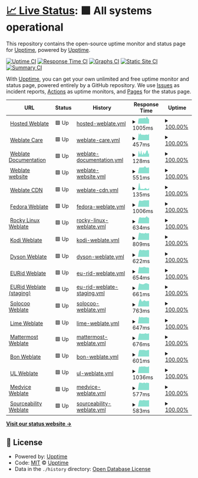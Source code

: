 # [📈 Live Status](https://upptime.github.io/upptime): <!--live status--> **🟩 All systems operational**

This repository contains the open-source uptime monitor and status page for [Upptime](https://upptime.js.org), powered by [Upptime](https://github.com/upptime/upptime).

[![Uptime CI](https://github.com/nijel/upptime-test/workflows/Uptime%20CI/badge.svg)](https://github.com/upptime/upptime/actions?query=workflow%3A%22Uptime+CI%22)
[![Response Time CI](https://github.com/nijel/upptime-test/workflows/Response%20Time%20CI/badge.svg)](https://github.com/upptime/upptime/actions?query=workflow%3A%22Response+Time+CI%22)
[![Graphs CI](https://github.com/nijel/upptime-test/workflows/Graphs%20CI/badge.svg)](https://github.com/upptime/upptime/actions?query=workflow%3A%22Graphs+CI%22)
[![Static Site CI](https://github.com/nijel/upptime-test/workflows/Static%20Site%20CI/badge.svg)](https://github.com/upptime/upptime/actions?query=workflow%3A%22Static+Site+CI%22)
[![Summary CI](https://github.com/nijel/upptime-test/workflows/Summary%20CI/badge.svg)](https://github.com/upptime/upptime/actions?query=workflow%3A%22Summary+CI%22)

With [Upptime](https://upptime.js.org), you can get your own unlimited and free uptime monitor and status page, powered entirely by a GitHub repository. We use [Issues](https://github.com/upptime/upptime/issues) as incident reports, [Actions](https://github.com/upptime/upptime/actions) as uptime monitors, and [Pages](https://upptime.github.io/upptime) for the status page.

<!--start: status pages-->
<!-- This summary is generated by Upptime (https://github.com/upptime/upptime) -->
<!-- Do not edit this manually, your changes will be overwritten -->
<!-- prettier-ignore -->
| URL | Status | History | Response Time | Uptime |
| --- | ------ | ------- | ------------- | ------ |
| <img alt="" src="https://favicons.githubusercontent.com/hosted.weblate.org" height="13"> [Hosted Weblate](https://hosted.weblate.org) | 🟩 Up | [hosted-weblate.yml](https://github.com/nijel/upptime-test/commits/HEAD/history/hosted-weblate.yml) | <details><summary><img alt="Response time graph" src="./graphs/hosted-weblate/response-time-week.png" height="20"> 1005ms</summary><br><a href="https://nijel.github.io/upptime-test/history/hosted-weblate"><img alt="Response time 1005" src="https://img.shields.io/endpoint?url=https%3A%2F%2Fraw.githubusercontent.com%2Fnijel%2Fupptime-test%2FHEAD%2Fapi%2Fhosted-weblate%2Fresponse-time.json"></a><br><a href="https://nijel.github.io/upptime-test/history/hosted-weblate"><img alt="24-hour response time 1005" src="https://img.shields.io/endpoint?url=https%3A%2F%2Fraw.githubusercontent.com%2Fnijel%2Fupptime-test%2FHEAD%2Fapi%2Fhosted-weblate%2Fresponse-time-day.json"></a><br><a href="https://nijel.github.io/upptime-test/history/hosted-weblate"><img alt="7-day response time 1005" src="https://img.shields.io/endpoint?url=https%3A%2F%2Fraw.githubusercontent.com%2Fnijel%2Fupptime-test%2FHEAD%2Fapi%2Fhosted-weblate%2Fresponse-time-week.json"></a><br><a href="https://nijel.github.io/upptime-test/history/hosted-weblate"><img alt="30-day response time 1005" src="https://img.shields.io/endpoint?url=https%3A%2F%2Fraw.githubusercontent.com%2Fnijel%2Fupptime-test%2FHEAD%2Fapi%2Fhosted-weblate%2Fresponse-time-month.json"></a><br><a href="https://nijel.github.io/upptime-test/history/hosted-weblate"><img alt="1-year response time 1005" src="https://img.shields.io/endpoint?url=https%3A%2F%2Fraw.githubusercontent.com%2Fnijel%2Fupptime-test%2FHEAD%2Fapi%2Fhosted-weblate%2Fresponse-time-year.json"></a></details> | <details><summary><a href="https://nijel.github.io/upptime-test/history/hosted-weblate">100.00%</a></summary><a href="https://nijel.github.io/upptime-test/history/hosted-weblate"><img alt="All-time uptime 100.00%" src="https://img.shields.io/endpoint?url=https%3A%2F%2Fraw.githubusercontent.com%2Fnijel%2Fupptime-test%2FHEAD%2Fapi%2Fhosted-weblate%2Fuptime.json"></a><br><a href="https://nijel.github.io/upptime-test/history/hosted-weblate"><img alt="24-hour uptime 100.00%" src="https://img.shields.io/endpoint?url=https%3A%2F%2Fraw.githubusercontent.com%2Fnijel%2Fupptime-test%2FHEAD%2Fapi%2Fhosted-weblate%2Fuptime-day.json"></a><br><a href="https://nijel.github.io/upptime-test/history/hosted-weblate"><img alt="7-day uptime 100.00%" src="https://img.shields.io/endpoint?url=https%3A%2F%2Fraw.githubusercontent.com%2Fnijel%2Fupptime-test%2FHEAD%2Fapi%2Fhosted-weblate%2Fuptime-week.json"></a><br><a href="https://nijel.github.io/upptime-test/history/hosted-weblate"><img alt="30-day uptime 100.00%" src="https://img.shields.io/endpoint?url=https%3A%2F%2Fraw.githubusercontent.com%2Fnijel%2Fupptime-test%2FHEAD%2Fapi%2Fhosted-weblate%2Fuptime-month.json"></a><br><a href="https://nijel.github.io/upptime-test/history/hosted-weblate"><img alt="1-year uptime 100.00%" src="https://img.shields.io/endpoint?url=https%3A%2F%2Fraw.githubusercontent.com%2Fnijel%2Fupptime-test%2FHEAD%2Fapi%2Fhosted-weblate%2Fuptime-year.json"></a></details>
| <img alt="" src="https://favicons.githubusercontent.com/care.weblate.org" height="13"> [Weblate Care](https://care.weblate.org) | 🟩 Up | [weblate-care.yml](https://github.com/nijel/upptime-test/commits/HEAD/history/weblate-care.yml) | <details><summary><img alt="Response time graph" src="./graphs/weblate-care/response-time-week.png" height="20"> 457ms</summary><br><a href="https://nijel.github.io/upptime-test/history/weblate-care"><img alt="Response time 457" src="https://img.shields.io/endpoint?url=https%3A%2F%2Fraw.githubusercontent.com%2Fnijel%2Fupptime-test%2FHEAD%2Fapi%2Fweblate-care%2Fresponse-time.json"></a><br><a href="https://nijel.github.io/upptime-test/history/weblate-care"><img alt="24-hour response time 457" src="https://img.shields.io/endpoint?url=https%3A%2F%2Fraw.githubusercontent.com%2Fnijel%2Fupptime-test%2FHEAD%2Fapi%2Fweblate-care%2Fresponse-time-day.json"></a><br><a href="https://nijel.github.io/upptime-test/history/weblate-care"><img alt="7-day response time 457" src="https://img.shields.io/endpoint?url=https%3A%2F%2Fraw.githubusercontent.com%2Fnijel%2Fupptime-test%2FHEAD%2Fapi%2Fweblate-care%2Fresponse-time-week.json"></a><br><a href="https://nijel.github.io/upptime-test/history/weblate-care"><img alt="30-day response time 457" src="https://img.shields.io/endpoint?url=https%3A%2F%2Fraw.githubusercontent.com%2Fnijel%2Fupptime-test%2FHEAD%2Fapi%2Fweblate-care%2Fresponse-time-month.json"></a><br><a href="https://nijel.github.io/upptime-test/history/weblate-care"><img alt="1-year response time 457" src="https://img.shields.io/endpoint?url=https%3A%2F%2Fraw.githubusercontent.com%2Fnijel%2Fupptime-test%2FHEAD%2Fapi%2Fweblate-care%2Fresponse-time-year.json"></a></details> | <details><summary><a href="https://nijel.github.io/upptime-test/history/weblate-care">100.00%</a></summary><a href="https://nijel.github.io/upptime-test/history/weblate-care"><img alt="All-time uptime 100.00%" src="https://img.shields.io/endpoint?url=https%3A%2F%2Fraw.githubusercontent.com%2Fnijel%2Fupptime-test%2FHEAD%2Fapi%2Fweblate-care%2Fuptime.json"></a><br><a href="https://nijel.github.io/upptime-test/history/weblate-care"><img alt="24-hour uptime 100.00%" src="https://img.shields.io/endpoint?url=https%3A%2F%2Fraw.githubusercontent.com%2Fnijel%2Fupptime-test%2FHEAD%2Fapi%2Fweblate-care%2Fuptime-day.json"></a><br><a href="https://nijel.github.io/upptime-test/history/weblate-care"><img alt="7-day uptime 100.00%" src="https://img.shields.io/endpoint?url=https%3A%2F%2Fraw.githubusercontent.com%2Fnijel%2Fupptime-test%2FHEAD%2Fapi%2Fweblate-care%2Fuptime-week.json"></a><br><a href="https://nijel.github.io/upptime-test/history/weblate-care"><img alt="30-day uptime 100.00%" src="https://img.shields.io/endpoint?url=https%3A%2F%2Fraw.githubusercontent.com%2Fnijel%2Fupptime-test%2FHEAD%2Fapi%2Fweblate-care%2Fuptime-month.json"></a><br><a href="https://nijel.github.io/upptime-test/history/weblate-care"><img alt="1-year uptime 100.00%" src="https://img.shields.io/endpoint?url=https%3A%2F%2Fraw.githubusercontent.com%2Fnijel%2Fupptime-test%2FHEAD%2Fapi%2Fweblate-care%2Fuptime-year.json"></a></details>
| <img alt="" src="https://favicons.githubusercontent.com/docs.weblate.org" height="13"> [Weblate Documentation](https://docs.weblate.org) | 🟩 Up | [weblate-documentation.yml](https://github.com/nijel/upptime-test/commits/HEAD/history/weblate-documentation.yml) | <details><summary><img alt="Response time graph" src="./graphs/weblate-documentation/response-time-week.png" height="20"> 128ms</summary><br><a href="https://nijel.github.io/upptime-test/history/weblate-documentation"><img alt="Response time 128" src="https://img.shields.io/endpoint?url=https%3A%2F%2Fraw.githubusercontent.com%2Fnijel%2Fupptime-test%2FHEAD%2Fapi%2Fweblate-documentation%2Fresponse-time.json"></a><br><a href="https://nijel.github.io/upptime-test/history/weblate-documentation"><img alt="24-hour response time 128" src="https://img.shields.io/endpoint?url=https%3A%2F%2Fraw.githubusercontent.com%2Fnijel%2Fupptime-test%2FHEAD%2Fapi%2Fweblate-documentation%2Fresponse-time-day.json"></a><br><a href="https://nijel.github.io/upptime-test/history/weblate-documentation"><img alt="7-day response time 128" src="https://img.shields.io/endpoint?url=https%3A%2F%2Fraw.githubusercontent.com%2Fnijel%2Fupptime-test%2FHEAD%2Fapi%2Fweblate-documentation%2Fresponse-time-week.json"></a><br><a href="https://nijel.github.io/upptime-test/history/weblate-documentation"><img alt="30-day response time 128" src="https://img.shields.io/endpoint?url=https%3A%2F%2Fraw.githubusercontent.com%2Fnijel%2Fupptime-test%2FHEAD%2Fapi%2Fweblate-documentation%2Fresponse-time-month.json"></a><br><a href="https://nijel.github.io/upptime-test/history/weblate-documentation"><img alt="1-year response time 128" src="https://img.shields.io/endpoint?url=https%3A%2F%2Fraw.githubusercontent.com%2Fnijel%2Fupptime-test%2FHEAD%2Fapi%2Fweblate-documentation%2Fresponse-time-year.json"></a></details> | <details><summary><a href="https://nijel.github.io/upptime-test/history/weblate-documentation">100.00%</a></summary><a href="https://nijel.github.io/upptime-test/history/weblate-documentation"><img alt="All-time uptime 100.00%" src="https://img.shields.io/endpoint?url=https%3A%2F%2Fraw.githubusercontent.com%2Fnijel%2Fupptime-test%2FHEAD%2Fapi%2Fweblate-documentation%2Fuptime.json"></a><br><a href="https://nijel.github.io/upptime-test/history/weblate-documentation"><img alt="24-hour uptime 100.00%" src="https://img.shields.io/endpoint?url=https%3A%2F%2Fraw.githubusercontent.com%2Fnijel%2Fupptime-test%2FHEAD%2Fapi%2Fweblate-documentation%2Fuptime-day.json"></a><br><a href="https://nijel.github.io/upptime-test/history/weblate-documentation"><img alt="7-day uptime 100.00%" src="https://img.shields.io/endpoint?url=https%3A%2F%2Fraw.githubusercontent.com%2Fnijel%2Fupptime-test%2FHEAD%2Fapi%2Fweblate-documentation%2Fuptime-week.json"></a><br><a href="https://nijel.github.io/upptime-test/history/weblate-documentation"><img alt="30-day uptime 100.00%" src="https://img.shields.io/endpoint?url=https%3A%2F%2Fraw.githubusercontent.com%2Fnijel%2Fupptime-test%2FHEAD%2Fapi%2Fweblate-documentation%2Fuptime-month.json"></a><br><a href="https://nijel.github.io/upptime-test/history/weblate-documentation"><img alt="1-year uptime 100.00%" src="https://img.shields.io/endpoint?url=https%3A%2F%2Fraw.githubusercontent.com%2Fnijel%2Fupptime-test%2FHEAD%2Fapi%2Fweblate-documentation%2Fuptime-year.json"></a></details>
| <img alt="" src="https://favicons.githubusercontent.com/weblate.org" height="13"> [Weblate website](https://weblate.org/en/) | 🟩 Up | [weblate-website.yml](https://github.com/nijel/upptime-test/commits/HEAD/history/weblate-website.yml) | <details><summary><img alt="Response time graph" src="./graphs/weblate-website/response-time-week.png" height="20"> 551ms</summary><br><a href="https://nijel.github.io/upptime-test/history/weblate-website"><img alt="Response time 551" src="https://img.shields.io/endpoint?url=https%3A%2F%2Fraw.githubusercontent.com%2Fnijel%2Fupptime-test%2FHEAD%2Fapi%2Fweblate-website%2Fresponse-time.json"></a><br><a href="https://nijel.github.io/upptime-test/history/weblate-website"><img alt="24-hour response time 551" src="https://img.shields.io/endpoint?url=https%3A%2F%2Fraw.githubusercontent.com%2Fnijel%2Fupptime-test%2FHEAD%2Fapi%2Fweblate-website%2Fresponse-time-day.json"></a><br><a href="https://nijel.github.io/upptime-test/history/weblate-website"><img alt="7-day response time 551" src="https://img.shields.io/endpoint?url=https%3A%2F%2Fraw.githubusercontent.com%2Fnijel%2Fupptime-test%2FHEAD%2Fapi%2Fweblate-website%2Fresponse-time-week.json"></a><br><a href="https://nijel.github.io/upptime-test/history/weblate-website"><img alt="30-day response time 551" src="https://img.shields.io/endpoint?url=https%3A%2F%2Fraw.githubusercontent.com%2Fnijel%2Fupptime-test%2FHEAD%2Fapi%2Fweblate-website%2Fresponse-time-month.json"></a><br><a href="https://nijel.github.io/upptime-test/history/weblate-website"><img alt="1-year response time 551" src="https://img.shields.io/endpoint?url=https%3A%2F%2Fraw.githubusercontent.com%2Fnijel%2Fupptime-test%2FHEAD%2Fapi%2Fweblate-website%2Fresponse-time-year.json"></a></details> | <details><summary><a href="https://nijel.github.io/upptime-test/history/weblate-website">100.00%</a></summary><a href="https://nijel.github.io/upptime-test/history/weblate-website"><img alt="All-time uptime 100.00%" src="https://img.shields.io/endpoint?url=https%3A%2F%2Fraw.githubusercontent.com%2Fnijel%2Fupptime-test%2FHEAD%2Fapi%2Fweblate-website%2Fuptime.json"></a><br><a href="https://nijel.github.io/upptime-test/history/weblate-website"><img alt="24-hour uptime 100.00%" src="https://img.shields.io/endpoint?url=https%3A%2F%2Fraw.githubusercontent.com%2Fnijel%2Fupptime-test%2FHEAD%2Fapi%2Fweblate-website%2Fuptime-day.json"></a><br><a href="https://nijel.github.io/upptime-test/history/weblate-website"><img alt="7-day uptime 100.00%" src="https://img.shields.io/endpoint?url=https%3A%2F%2Fraw.githubusercontent.com%2Fnijel%2Fupptime-test%2FHEAD%2Fapi%2Fweblate-website%2Fuptime-week.json"></a><br><a href="https://nijel.github.io/upptime-test/history/weblate-website"><img alt="30-day uptime 100.00%" src="https://img.shields.io/endpoint?url=https%3A%2F%2Fraw.githubusercontent.com%2Fnijel%2Fupptime-test%2FHEAD%2Fapi%2Fweblate-website%2Fuptime-month.json"></a><br><a href="https://nijel.github.io/upptime-test/history/weblate-website"><img alt="1-year uptime 100.00%" src="https://img.shields.io/endpoint?url=https%3A%2F%2Fraw.githubusercontent.com%2Fnijel%2Fupptime-test%2FHEAD%2Fapi%2Fweblate-website%2Fuptime-year.json"></a></details>
| <img alt="" src="https://favicons.githubusercontent.com/weblate-cdn.com" height="13"> [Weblate CDN](https://weblate-cdn.com/a5ba5dc29f39498aa734528a54b50d0a/weblate.js) | 🟩 Up | [weblate-cdn.yml](https://github.com/nijel/upptime-test/commits/HEAD/history/weblate-cdn.yml) | <details><summary><img alt="Response time graph" src="./graphs/weblate-cdn/response-time-week.png" height="20"> 135ms</summary><br><a href="https://nijel.github.io/upptime-test/history/weblate-cdn"><img alt="Response time 135" src="https://img.shields.io/endpoint?url=https%3A%2F%2Fraw.githubusercontent.com%2Fnijel%2Fupptime-test%2FHEAD%2Fapi%2Fweblate-cdn%2Fresponse-time.json"></a><br><a href="https://nijel.github.io/upptime-test/history/weblate-cdn"><img alt="24-hour response time 135" src="https://img.shields.io/endpoint?url=https%3A%2F%2Fraw.githubusercontent.com%2Fnijel%2Fupptime-test%2FHEAD%2Fapi%2Fweblate-cdn%2Fresponse-time-day.json"></a><br><a href="https://nijel.github.io/upptime-test/history/weblate-cdn"><img alt="7-day response time 135" src="https://img.shields.io/endpoint?url=https%3A%2F%2Fraw.githubusercontent.com%2Fnijel%2Fupptime-test%2FHEAD%2Fapi%2Fweblate-cdn%2Fresponse-time-week.json"></a><br><a href="https://nijel.github.io/upptime-test/history/weblate-cdn"><img alt="30-day response time 135" src="https://img.shields.io/endpoint?url=https%3A%2F%2Fraw.githubusercontent.com%2Fnijel%2Fupptime-test%2FHEAD%2Fapi%2Fweblate-cdn%2Fresponse-time-month.json"></a><br><a href="https://nijel.github.io/upptime-test/history/weblate-cdn"><img alt="1-year response time 135" src="https://img.shields.io/endpoint?url=https%3A%2F%2Fraw.githubusercontent.com%2Fnijel%2Fupptime-test%2FHEAD%2Fapi%2Fweblate-cdn%2Fresponse-time-year.json"></a></details> | <details><summary><a href="https://nijel.github.io/upptime-test/history/weblate-cdn">100.00%</a></summary><a href="https://nijel.github.io/upptime-test/history/weblate-cdn"><img alt="All-time uptime 100.00%" src="https://img.shields.io/endpoint?url=https%3A%2F%2Fraw.githubusercontent.com%2Fnijel%2Fupptime-test%2FHEAD%2Fapi%2Fweblate-cdn%2Fuptime.json"></a><br><a href="https://nijel.github.io/upptime-test/history/weblate-cdn"><img alt="24-hour uptime 100.00%" src="https://img.shields.io/endpoint?url=https%3A%2F%2Fraw.githubusercontent.com%2Fnijel%2Fupptime-test%2FHEAD%2Fapi%2Fweblate-cdn%2Fuptime-day.json"></a><br><a href="https://nijel.github.io/upptime-test/history/weblate-cdn"><img alt="7-day uptime 100.00%" src="https://img.shields.io/endpoint?url=https%3A%2F%2Fraw.githubusercontent.com%2Fnijel%2Fupptime-test%2FHEAD%2Fapi%2Fweblate-cdn%2Fuptime-week.json"></a><br><a href="https://nijel.github.io/upptime-test/history/weblate-cdn"><img alt="30-day uptime 100.00%" src="https://img.shields.io/endpoint?url=https%3A%2F%2Fraw.githubusercontent.com%2Fnijel%2Fupptime-test%2FHEAD%2Fapi%2Fweblate-cdn%2Fuptime-month.json"></a><br><a href="https://nijel.github.io/upptime-test/history/weblate-cdn"><img alt="1-year uptime 100.00%" src="https://img.shields.io/endpoint?url=https%3A%2F%2Fraw.githubusercontent.com%2Fnijel%2Fupptime-test%2FHEAD%2Fapi%2Fweblate-cdn%2Fuptime-year.json"></a></details>
| <img alt="" src="https://favicons.githubusercontent.com/translate.fedoraproject.org" height="13"> [Fedora Weblate](https://translate.fedoraproject.org/) | 🟩 Up | [fedora-weblate.yml](https://github.com/nijel/upptime-test/commits/HEAD/history/fedora-weblate.yml) | <details><summary><img alt="Response time graph" src="./graphs/fedora-weblate/response-time-week.png" height="20"> 1006ms</summary><br><a href="https://nijel.github.io/upptime-test/history/fedora-weblate"><img alt="Response time 1006" src="https://img.shields.io/endpoint?url=https%3A%2F%2Fraw.githubusercontent.com%2Fnijel%2Fupptime-test%2FHEAD%2Fapi%2Ffedora-weblate%2Fresponse-time.json"></a><br><a href="https://nijel.github.io/upptime-test/history/fedora-weblate"><img alt="24-hour response time 1006" src="https://img.shields.io/endpoint?url=https%3A%2F%2Fraw.githubusercontent.com%2Fnijel%2Fupptime-test%2FHEAD%2Fapi%2Ffedora-weblate%2Fresponse-time-day.json"></a><br><a href="https://nijel.github.io/upptime-test/history/fedora-weblate"><img alt="7-day response time 1006" src="https://img.shields.io/endpoint?url=https%3A%2F%2Fraw.githubusercontent.com%2Fnijel%2Fupptime-test%2FHEAD%2Fapi%2Ffedora-weblate%2Fresponse-time-week.json"></a><br><a href="https://nijel.github.io/upptime-test/history/fedora-weblate"><img alt="30-day response time 1006" src="https://img.shields.io/endpoint?url=https%3A%2F%2Fraw.githubusercontent.com%2Fnijel%2Fupptime-test%2FHEAD%2Fapi%2Ffedora-weblate%2Fresponse-time-month.json"></a><br><a href="https://nijel.github.io/upptime-test/history/fedora-weblate"><img alt="1-year response time 1006" src="https://img.shields.io/endpoint?url=https%3A%2F%2Fraw.githubusercontent.com%2Fnijel%2Fupptime-test%2FHEAD%2Fapi%2Ffedora-weblate%2Fresponse-time-year.json"></a></details> | <details><summary><a href="https://nijel.github.io/upptime-test/history/fedora-weblate">100.00%</a></summary><a href="https://nijel.github.io/upptime-test/history/fedora-weblate"><img alt="All-time uptime 100.00%" src="https://img.shields.io/endpoint?url=https%3A%2F%2Fraw.githubusercontent.com%2Fnijel%2Fupptime-test%2FHEAD%2Fapi%2Ffedora-weblate%2Fuptime.json"></a><br><a href="https://nijel.github.io/upptime-test/history/fedora-weblate"><img alt="24-hour uptime 100.00%" src="https://img.shields.io/endpoint?url=https%3A%2F%2Fraw.githubusercontent.com%2Fnijel%2Fupptime-test%2FHEAD%2Fapi%2Ffedora-weblate%2Fuptime-day.json"></a><br><a href="https://nijel.github.io/upptime-test/history/fedora-weblate"><img alt="7-day uptime 100.00%" src="https://img.shields.io/endpoint?url=https%3A%2F%2Fraw.githubusercontent.com%2Fnijel%2Fupptime-test%2FHEAD%2Fapi%2Ffedora-weblate%2Fuptime-week.json"></a><br><a href="https://nijel.github.io/upptime-test/history/fedora-weblate"><img alt="30-day uptime 100.00%" src="https://img.shields.io/endpoint?url=https%3A%2F%2Fraw.githubusercontent.com%2Fnijel%2Fupptime-test%2FHEAD%2Fapi%2Ffedora-weblate%2Fuptime-month.json"></a><br><a href="https://nijel.github.io/upptime-test/history/fedora-weblate"><img alt="1-year uptime 100.00%" src="https://img.shields.io/endpoint?url=https%3A%2F%2Fraw.githubusercontent.com%2Fnijel%2Fupptime-test%2FHEAD%2Fapi%2Ffedora-weblate%2Fuptime-year.json"></a></details>
| <img alt="" src="https://favicons.githubusercontent.com/translate.rockylinux.org" height="13"> [Rocky Linux Weblate](https://translate.rockylinux.org/) | 🟩 Up | [rocky-linux-weblate.yml](https://github.com/nijel/upptime-test/commits/HEAD/history/rocky-linux-weblate.yml) | <details><summary><img alt="Response time graph" src="./graphs/rocky-linux-weblate/response-time-week.png" height="20"> 634ms</summary><br><a href="https://nijel.github.io/upptime-test/history/rocky-linux-weblate"><img alt="Response time 634" src="https://img.shields.io/endpoint?url=https%3A%2F%2Fraw.githubusercontent.com%2Fnijel%2Fupptime-test%2FHEAD%2Fapi%2Frocky-linux-weblate%2Fresponse-time.json"></a><br><a href="https://nijel.github.io/upptime-test/history/rocky-linux-weblate"><img alt="24-hour response time 634" src="https://img.shields.io/endpoint?url=https%3A%2F%2Fraw.githubusercontent.com%2Fnijel%2Fupptime-test%2FHEAD%2Fapi%2Frocky-linux-weblate%2Fresponse-time-day.json"></a><br><a href="https://nijel.github.io/upptime-test/history/rocky-linux-weblate"><img alt="7-day response time 634" src="https://img.shields.io/endpoint?url=https%3A%2F%2Fraw.githubusercontent.com%2Fnijel%2Fupptime-test%2FHEAD%2Fapi%2Frocky-linux-weblate%2Fresponse-time-week.json"></a><br><a href="https://nijel.github.io/upptime-test/history/rocky-linux-weblate"><img alt="30-day response time 634" src="https://img.shields.io/endpoint?url=https%3A%2F%2Fraw.githubusercontent.com%2Fnijel%2Fupptime-test%2FHEAD%2Fapi%2Frocky-linux-weblate%2Fresponse-time-month.json"></a><br><a href="https://nijel.github.io/upptime-test/history/rocky-linux-weblate"><img alt="1-year response time 634" src="https://img.shields.io/endpoint?url=https%3A%2F%2Fraw.githubusercontent.com%2Fnijel%2Fupptime-test%2FHEAD%2Fapi%2Frocky-linux-weblate%2Fresponse-time-year.json"></a></details> | <details><summary><a href="https://nijel.github.io/upptime-test/history/rocky-linux-weblate">100.00%</a></summary><a href="https://nijel.github.io/upptime-test/history/rocky-linux-weblate"><img alt="All-time uptime 100.00%" src="https://img.shields.io/endpoint?url=https%3A%2F%2Fraw.githubusercontent.com%2Fnijel%2Fupptime-test%2FHEAD%2Fapi%2Frocky-linux-weblate%2Fuptime.json"></a><br><a href="https://nijel.github.io/upptime-test/history/rocky-linux-weblate"><img alt="24-hour uptime 100.00%" src="https://img.shields.io/endpoint?url=https%3A%2F%2Fraw.githubusercontent.com%2Fnijel%2Fupptime-test%2FHEAD%2Fapi%2Frocky-linux-weblate%2Fuptime-day.json"></a><br><a href="https://nijel.github.io/upptime-test/history/rocky-linux-weblate"><img alt="7-day uptime 100.00%" src="https://img.shields.io/endpoint?url=https%3A%2F%2Fraw.githubusercontent.com%2Fnijel%2Fupptime-test%2FHEAD%2Fapi%2Frocky-linux-weblate%2Fuptime-week.json"></a><br><a href="https://nijel.github.io/upptime-test/history/rocky-linux-weblate"><img alt="30-day uptime 100.00%" src="https://img.shields.io/endpoint?url=https%3A%2F%2Fraw.githubusercontent.com%2Fnijel%2Fupptime-test%2FHEAD%2Fapi%2Frocky-linux-weblate%2Fuptime-month.json"></a><br><a href="https://nijel.github.io/upptime-test/history/rocky-linux-weblate"><img alt="1-year uptime 100.00%" src="https://img.shields.io/endpoint?url=https%3A%2F%2Fraw.githubusercontent.com%2Fnijel%2Fupptime-test%2FHEAD%2Fapi%2Frocky-linux-weblate%2Fuptime-year.json"></a></details>
| <img alt="" src="https://favicons.githubusercontent.com/kodi.weblate.cloud" height="13"> [Kodi Weblate](https://kodi.weblate.cloud/) | 🟩 Up | [kodi-weblate.yml](https://github.com/nijel/upptime-test/commits/HEAD/history/kodi-weblate.yml) | <details><summary><img alt="Response time graph" src="./graphs/kodi-weblate/response-time-week.png" height="20"> 809ms</summary><br><a href="https://nijel.github.io/upptime-test/history/kodi-weblate"><img alt="Response time 809" src="https://img.shields.io/endpoint?url=https%3A%2F%2Fraw.githubusercontent.com%2Fnijel%2Fupptime-test%2FHEAD%2Fapi%2Fkodi-weblate%2Fresponse-time.json"></a><br><a href="https://nijel.github.io/upptime-test/history/kodi-weblate"><img alt="24-hour response time 809" src="https://img.shields.io/endpoint?url=https%3A%2F%2Fraw.githubusercontent.com%2Fnijel%2Fupptime-test%2FHEAD%2Fapi%2Fkodi-weblate%2Fresponse-time-day.json"></a><br><a href="https://nijel.github.io/upptime-test/history/kodi-weblate"><img alt="7-day response time 809" src="https://img.shields.io/endpoint?url=https%3A%2F%2Fraw.githubusercontent.com%2Fnijel%2Fupptime-test%2FHEAD%2Fapi%2Fkodi-weblate%2Fresponse-time-week.json"></a><br><a href="https://nijel.github.io/upptime-test/history/kodi-weblate"><img alt="30-day response time 809" src="https://img.shields.io/endpoint?url=https%3A%2F%2Fraw.githubusercontent.com%2Fnijel%2Fupptime-test%2FHEAD%2Fapi%2Fkodi-weblate%2Fresponse-time-month.json"></a><br><a href="https://nijel.github.io/upptime-test/history/kodi-weblate"><img alt="1-year response time 809" src="https://img.shields.io/endpoint?url=https%3A%2F%2Fraw.githubusercontent.com%2Fnijel%2Fupptime-test%2FHEAD%2Fapi%2Fkodi-weblate%2Fresponse-time-year.json"></a></details> | <details><summary><a href="https://nijel.github.io/upptime-test/history/kodi-weblate">100.00%</a></summary><a href="https://nijel.github.io/upptime-test/history/kodi-weblate"><img alt="All-time uptime 100.00%" src="https://img.shields.io/endpoint?url=https%3A%2F%2Fraw.githubusercontent.com%2Fnijel%2Fupptime-test%2FHEAD%2Fapi%2Fkodi-weblate%2Fuptime.json"></a><br><a href="https://nijel.github.io/upptime-test/history/kodi-weblate"><img alt="24-hour uptime 100.00%" src="https://img.shields.io/endpoint?url=https%3A%2F%2Fraw.githubusercontent.com%2Fnijel%2Fupptime-test%2FHEAD%2Fapi%2Fkodi-weblate%2Fuptime-day.json"></a><br><a href="https://nijel.github.io/upptime-test/history/kodi-weblate"><img alt="7-day uptime 100.00%" src="https://img.shields.io/endpoint?url=https%3A%2F%2Fraw.githubusercontent.com%2Fnijel%2Fupptime-test%2FHEAD%2Fapi%2Fkodi-weblate%2Fuptime-week.json"></a><br><a href="https://nijel.github.io/upptime-test/history/kodi-weblate"><img alt="30-day uptime 100.00%" src="https://img.shields.io/endpoint?url=https%3A%2F%2Fraw.githubusercontent.com%2Fnijel%2Fupptime-test%2FHEAD%2Fapi%2Fkodi-weblate%2Fuptime-month.json"></a><br><a href="https://nijel.github.io/upptime-test/history/kodi-weblate"><img alt="1-year uptime 100.00%" src="https://img.shields.io/endpoint?url=https%3A%2F%2Fraw.githubusercontent.com%2Fnijel%2Fupptime-test%2FHEAD%2Fapi%2Fkodi-weblate%2Fuptime-year.json"></a></details>
| <img alt="" src="https://favicons.githubusercontent.com/dyson.weblate.org" height="13"> [Dyson Weblate](https://dyson.weblate.org/) | 🟩 Up | [dyson-weblate.yml](https://github.com/nijel/upptime-test/commits/HEAD/history/dyson-weblate.yml) | <details><summary><img alt="Response time graph" src="./graphs/dyson-weblate/response-time-week.png" height="20"> 622ms</summary><br><a href="https://nijel.github.io/upptime-test/history/dyson-weblate"><img alt="Response time 622" src="https://img.shields.io/endpoint?url=https%3A%2F%2Fraw.githubusercontent.com%2Fnijel%2Fupptime-test%2FHEAD%2Fapi%2Fdyson-weblate%2Fresponse-time.json"></a><br><a href="https://nijel.github.io/upptime-test/history/dyson-weblate"><img alt="24-hour response time 622" src="https://img.shields.io/endpoint?url=https%3A%2F%2Fraw.githubusercontent.com%2Fnijel%2Fupptime-test%2FHEAD%2Fapi%2Fdyson-weblate%2Fresponse-time-day.json"></a><br><a href="https://nijel.github.io/upptime-test/history/dyson-weblate"><img alt="7-day response time 622" src="https://img.shields.io/endpoint?url=https%3A%2F%2Fraw.githubusercontent.com%2Fnijel%2Fupptime-test%2FHEAD%2Fapi%2Fdyson-weblate%2Fresponse-time-week.json"></a><br><a href="https://nijel.github.io/upptime-test/history/dyson-weblate"><img alt="30-day response time 622" src="https://img.shields.io/endpoint?url=https%3A%2F%2Fraw.githubusercontent.com%2Fnijel%2Fupptime-test%2FHEAD%2Fapi%2Fdyson-weblate%2Fresponse-time-month.json"></a><br><a href="https://nijel.github.io/upptime-test/history/dyson-weblate"><img alt="1-year response time 622" src="https://img.shields.io/endpoint?url=https%3A%2F%2Fraw.githubusercontent.com%2Fnijel%2Fupptime-test%2FHEAD%2Fapi%2Fdyson-weblate%2Fresponse-time-year.json"></a></details> | <details><summary><a href="https://nijel.github.io/upptime-test/history/dyson-weblate">100.00%</a></summary><a href="https://nijel.github.io/upptime-test/history/dyson-weblate"><img alt="All-time uptime 100.00%" src="https://img.shields.io/endpoint?url=https%3A%2F%2Fraw.githubusercontent.com%2Fnijel%2Fupptime-test%2FHEAD%2Fapi%2Fdyson-weblate%2Fuptime.json"></a><br><a href="https://nijel.github.io/upptime-test/history/dyson-weblate"><img alt="24-hour uptime 100.00%" src="https://img.shields.io/endpoint?url=https%3A%2F%2Fraw.githubusercontent.com%2Fnijel%2Fupptime-test%2FHEAD%2Fapi%2Fdyson-weblate%2Fuptime-day.json"></a><br><a href="https://nijel.github.io/upptime-test/history/dyson-weblate"><img alt="7-day uptime 100.00%" src="https://img.shields.io/endpoint?url=https%3A%2F%2Fraw.githubusercontent.com%2Fnijel%2Fupptime-test%2FHEAD%2Fapi%2Fdyson-weblate%2Fuptime-week.json"></a><br><a href="https://nijel.github.io/upptime-test/history/dyson-weblate"><img alt="30-day uptime 100.00%" src="https://img.shields.io/endpoint?url=https%3A%2F%2Fraw.githubusercontent.com%2Fnijel%2Fupptime-test%2FHEAD%2Fapi%2Fdyson-weblate%2Fuptime-month.json"></a><br><a href="https://nijel.github.io/upptime-test/history/dyson-weblate"><img alt="1-year uptime 100.00%" src="https://img.shields.io/endpoint?url=https%3A%2F%2Fraw.githubusercontent.com%2Fnijel%2Fupptime-test%2FHEAD%2Fapi%2Fdyson-weblate%2Fuptime-year.json"></a></details>
| <img alt="" src="https://favicons.githubusercontent.com/weblate.eurid.eu" height="13"> [EURid Weblate](https://weblate.eurid.eu/) | 🟩 Up | [eu-rid-weblate.yml](https://github.com/nijel/upptime-test/commits/HEAD/history/eu-rid-weblate.yml) | <details><summary><img alt="Response time graph" src="./graphs/eu-rid-weblate/response-time-week.png" height="20"> 654ms</summary><br><a href="https://nijel.github.io/upptime-test/history/eu-rid-weblate"><img alt="Response time 654" src="https://img.shields.io/endpoint?url=https%3A%2F%2Fraw.githubusercontent.com%2Fnijel%2Fupptime-test%2FHEAD%2Fapi%2Feu-rid-weblate%2Fresponse-time.json"></a><br><a href="https://nijel.github.io/upptime-test/history/eu-rid-weblate"><img alt="24-hour response time 654" src="https://img.shields.io/endpoint?url=https%3A%2F%2Fraw.githubusercontent.com%2Fnijel%2Fupptime-test%2FHEAD%2Fapi%2Feu-rid-weblate%2Fresponse-time-day.json"></a><br><a href="https://nijel.github.io/upptime-test/history/eu-rid-weblate"><img alt="7-day response time 654" src="https://img.shields.io/endpoint?url=https%3A%2F%2Fraw.githubusercontent.com%2Fnijel%2Fupptime-test%2FHEAD%2Fapi%2Feu-rid-weblate%2Fresponse-time-week.json"></a><br><a href="https://nijel.github.io/upptime-test/history/eu-rid-weblate"><img alt="30-day response time 654" src="https://img.shields.io/endpoint?url=https%3A%2F%2Fraw.githubusercontent.com%2Fnijel%2Fupptime-test%2FHEAD%2Fapi%2Feu-rid-weblate%2Fresponse-time-month.json"></a><br><a href="https://nijel.github.io/upptime-test/history/eu-rid-weblate"><img alt="1-year response time 654" src="https://img.shields.io/endpoint?url=https%3A%2F%2Fraw.githubusercontent.com%2Fnijel%2Fupptime-test%2FHEAD%2Fapi%2Feu-rid-weblate%2Fresponse-time-year.json"></a></details> | <details><summary><a href="https://nijel.github.io/upptime-test/history/eu-rid-weblate">100.00%</a></summary><a href="https://nijel.github.io/upptime-test/history/eu-rid-weblate"><img alt="All-time uptime 100.00%" src="https://img.shields.io/endpoint?url=https%3A%2F%2Fraw.githubusercontent.com%2Fnijel%2Fupptime-test%2FHEAD%2Fapi%2Feu-rid-weblate%2Fuptime.json"></a><br><a href="https://nijel.github.io/upptime-test/history/eu-rid-weblate"><img alt="24-hour uptime 100.00%" src="https://img.shields.io/endpoint?url=https%3A%2F%2Fraw.githubusercontent.com%2Fnijel%2Fupptime-test%2FHEAD%2Fapi%2Feu-rid-weblate%2Fuptime-day.json"></a><br><a href="https://nijel.github.io/upptime-test/history/eu-rid-weblate"><img alt="7-day uptime 100.00%" src="https://img.shields.io/endpoint?url=https%3A%2F%2Fraw.githubusercontent.com%2Fnijel%2Fupptime-test%2FHEAD%2Fapi%2Feu-rid-weblate%2Fuptime-week.json"></a><br><a href="https://nijel.github.io/upptime-test/history/eu-rid-weblate"><img alt="30-day uptime 100.00%" src="https://img.shields.io/endpoint?url=https%3A%2F%2Fraw.githubusercontent.com%2Fnijel%2Fupptime-test%2FHEAD%2Fapi%2Feu-rid-weblate%2Fuptime-month.json"></a><br><a href="https://nijel.github.io/upptime-test/history/eu-rid-weblate"><img alt="1-year uptime 100.00%" src="https://img.shields.io/endpoint?url=https%3A%2F%2Fraw.githubusercontent.com%2Fnijel%2Fupptime-test%2FHEAD%2Fapi%2Feu-rid-weblate%2Fuptime-year.json"></a></details>
| <img alt="" src="https://favicons.githubusercontent.com/weblate-test.eurid.eu" height="13"> [EURid Weblate (staging)](https://weblate-test.eurid.eu/) | 🟩 Up | [eu-rid-weblate-staging.yml](https://github.com/nijel/upptime-test/commits/HEAD/history/eu-rid-weblate-staging.yml) | <details><summary><img alt="Response time graph" src="./graphs/eu-rid-weblate-staging/response-time-week.png" height="20"> 661ms</summary><br><a href="https://nijel.github.io/upptime-test/history/eu-rid-weblate-staging"><img alt="Response time 661" src="https://img.shields.io/endpoint?url=https%3A%2F%2Fraw.githubusercontent.com%2Fnijel%2Fupptime-test%2FHEAD%2Fapi%2Feu-rid-weblate-staging%2Fresponse-time.json"></a><br><a href="https://nijel.github.io/upptime-test/history/eu-rid-weblate-staging"><img alt="24-hour response time 661" src="https://img.shields.io/endpoint?url=https%3A%2F%2Fraw.githubusercontent.com%2Fnijel%2Fupptime-test%2FHEAD%2Fapi%2Feu-rid-weblate-staging%2Fresponse-time-day.json"></a><br><a href="https://nijel.github.io/upptime-test/history/eu-rid-weblate-staging"><img alt="7-day response time 661" src="https://img.shields.io/endpoint?url=https%3A%2F%2Fraw.githubusercontent.com%2Fnijel%2Fupptime-test%2FHEAD%2Fapi%2Feu-rid-weblate-staging%2Fresponse-time-week.json"></a><br><a href="https://nijel.github.io/upptime-test/history/eu-rid-weblate-staging"><img alt="30-day response time 661" src="https://img.shields.io/endpoint?url=https%3A%2F%2Fraw.githubusercontent.com%2Fnijel%2Fupptime-test%2FHEAD%2Fapi%2Feu-rid-weblate-staging%2Fresponse-time-month.json"></a><br><a href="https://nijel.github.io/upptime-test/history/eu-rid-weblate-staging"><img alt="1-year response time 661" src="https://img.shields.io/endpoint?url=https%3A%2F%2Fraw.githubusercontent.com%2Fnijel%2Fupptime-test%2FHEAD%2Fapi%2Feu-rid-weblate-staging%2Fresponse-time-year.json"></a></details> | <details><summary><a href="https://nijel.github.io/upptime-test/history/eu-rid-weblate-staging">100.00%</a></summary><a href="https://nijel.github.io/upptime-test/history/eu-rid-weblate-staging"><img alt="All-time uptime 100.00%" src="https://img.shields.io/endpoint?url=https%3A%2F%2Fraw.githubusercontent.com%2Fnijel%2Fupptime-test%2FHEAD%2Fapi%2Feu-rid-weblate-staging%2Fuptime.json"></a><br><a href="https://nijel.github.io/upptime-test/history/eu-rid-weblate-staging"><img alt="24-hour uptime 100.00%" src="https://img.shields.io/endpoint?url=https%3A%2F%2Fraw.githubusercontent.com%2Fnijel%2Fupptime-test%2FHEAD%2Fapi%2Feu-rid-weblate-staging%2Fuptime-day.json"></a><br><a href="https://nijel.github.io/upptime-test/history/eu-rid-weblate-staging"><img alt="7-day uptime 100.00%" src="https://img.shields.io/endpoint?url=https%3A%2F%2Fraw.githubusercontent.com%2Fnijel%2Fupptime-test%2FHEAD%2Fapi%2Feu-rid-weblate-staging%2Fuptime-week.json"></a><br><a href="https://nijel.github.io/upptime-test/history/eu-rid-weblate-staging"><img alt="30-day uptime 100.00%" src="https://img.shields.io/endpoint?url=https%3A%2F%2Fraw.githubusercontent.com%2Fnijel%2Fupptime-test%2FHEAD%2Fapi%2Feu-rid-weblate-staging%2Fuptime-month.json"></a><br><a href="https://nijel.github.io/upptime-test/history/eu-rid-weblate-staging"><img alt="1-year uptime 100.00%" src="https://img.shields.io/endpoint?url=https%3A%2F%2Fraw.githubusercontent.com%2Fnijel%2Fupptime-test%2FHEAD%2Fapi%2Feu-rid-weblate-staging%2Fuptime-year.json"></a></details>
| <img alt="" src="https://favicons.githubusercontent.com/translate.solocoo.tv" height="13"> [Solocoo Weblate](https://translate.solocoo.tv/) | 🟩 Up | [solocoo-weblate.yml](https://github.com/nijel/upptime-test/commits/HEAD/history/solocoo-weblate.yml) | <details><summary><img alt="Response time graph" src="./graphs/solocoo-weblate/response-time-week.png" height="20"> 763ms</summary><br><a href="https://nijel.github.io/upptime-test/history/solocoo-weblate"><img alt="Response time 763" src="https://img.shields.io/endpoint?url=https%3A%2F%2Fraw.githubusercontent.com%2Fnijel%2Fupptime-test%2FHEAD%2Fapi%2Fsolocoo-weblate%2Fresponse-time.json"></a><br><a href="https://nijel.github.io/upptime-test/history/solocoo-weblate"><img alt="24-hour response time 763" src="https://img.shields.io/endpoint?url=https%3A%2F%2Fraw.githubusercontent.com%2Fnijel%2Fupptime-test%2FHEAD%2Fapi%2Fsolocoo-weblate%2Fresponse-time-day.json"></a><br><a href="https://nijel.github.io/upptime-test/history/solocoo-weblate"><img alt="7-day response time 763" src="https://img.shields.io/endpoint?url=https%3A%2F%2Fraw.githubusercontent.com%2Fnijel%2Fupptime-test%2FHEAD%2Fapi%2Fsolocoo-weblate%2Fresponse-time-week.json"></a><br><a href="https://nijel.github.io/upptime-test/history/solocoo-weblate"><img alt="30-day response time 763" src="https://img.shields.io/endpoint?url=https%3A%2F%2Fraw.githubusercontent.com%2Fnijel%2Fupptime-test%2FHEAD%2Fapi%2Fsolocoo-weblate%2Fresponse-time-month.json"></a><br><a href="https://nijel.github.io/upptime-test/history/solocoo-weblate"><img alt="1-year response time 763" src="https://img.shields.io/endpoint?url=https%3A%2F%2Fraw.githubusercontent.com%2Fnijel%2Fupptime-test%2FHEAD%2Fapi%2Fsolocoo-weblate%2Fresponse-time-year.json"></a></details> | <details><summary><a href="https://nijel.github.io/upptime-test/history/solocoo-weblate">100.00%</a></summary><a href="https://nijel.github.io/upptime-test/history/solocoo-weblate"><img alt="All-time uptime 100.00%" src="https://img.shields.io/endpoint?url=https%3A%2F%2Fraw.githubusercontent.com%2Fnijel%2Fupptime-test%2FHEAD%2Fapi%2Fsolocoo-weblate%2Fuptime.json"></a><br><a href="https://nijel.github.io/upptime-test/history/solocoo-weblate"><img alt="24-hour uptime 100.00%" src="https://img.shields.io/endpoint?url=https%3A%2F%2Fraw.githubusercontent.com%2Fnijel%2Fupptime-test%2FHEAD%2Fapi%2Fsolocoo-weblate%2Fuptime-day.json"></a><br><a href="https://nijel.github.io/upptime-test/history/solocoo-weblate"><img alt="7-day uptime 100.00%" src="https://img.shields.io/endpoint?url=https%3A%2F%2Fraw.githubusercontent.com%2Fnijel%2Fupptime-test%2FHEAD%2Fapi%2Fsolocoo-weblate%2Fuptime-week.json"></a><br><a href="https://nijel.github.io/upptime-test/history/solocoo-weblate"><img alt="30-day uptime 100.00%" src="https://img.shields.io/endpoint?url=https%3A%2F%2Fraw.githubusercontent.com%2Fnijel%2Fupptime-test%2FHEAD%2Fapi%2Fsolocoo-weblate%2Fuptime-month.json"></a><br><a href="https://nijel.github.io/upptime-test/history/solocoo-weblate"><img alt="1-year uptime 100.00%" src="https://img.shields.io/endpoint?url=https%3A%2F%2Fraw.githubusercontent.com%2Fnijel%2Fupptime-test%2FHEAD%2Fapi%2Fsolocoo-weblate%2Fuptime-year.json"></a></details>
| <img alt="" src="https://favicons.githubusercontent.com/translate.lime.tech" height="13"> [Lime Weblate](https://translate.lime.tech/) | 🟩 Up | [lime-weblate.yml](https://github.com/nijel/upptime-test/commits/HEAD/history/lime-weblate.yml) | <details><summary><img alt="Response time graph" src="./graphs/lime-weblate/response-time-week.png" height="20"> 647ms</summary><br><a href="https://nijel.github.io/upptime-test/history/lime-weblate"><img alt="Response time 647" src="https://img.shields.io/endpoint?url=https%3A%2F%2Fraw.githubusercontent.com%2Fnijel%2Fupptime-test%2FHEAD%2Fapi%2Flime-weblate%2Fresponse-time.json"></a><br><a href="https://nijel.github.io/upptime-test/history/lime-weblate"><img alt="24-hour response time 647" src="https://img.shields.io/endpoint?url=https%3A%2F%2Fraw.githubusercontent.com%2Fnijel%2Fupptime-test%2FHEAD%2Fapi%2Flime-weblate%2Fresponse-time-day.json"></a><br><a href="https://nijel.github.io/upptime-test/history/lime-weblate"><img alt="7-day response time 647" src="https://img.shields.io/endpoint?url=https%3A%2F%2Fraw.githubusercontent.com%2Fnijel%2Fupptime-test%2FHEAD%2Fapi%2Flime-weblate%2Fresponse-time-week.json"></a><br><a href="https://nijel.github.io/upptime-test/history/lime-weblate"><img alt="30-day response time 647" src="https://img.shields.io/endpoint?url=https%3A%2F%2Fraw.githubusercontent.com%2Fnijel%2Fupptime-test%2FHEAD%2Fapi%2Flime-weblate%2Fresponse-time-month.json"></a><br><a href="https://nijel.github.io/upptime-test/history/lime-weblate"><img alt="1-year response time 647" src="https://img.shields.io/endpoint?url=https%3A%2F%2Fraw.githubusercontent.com%2Fnijel%2Fupptime-test%2FHEAD%2Fapi%2Flime-weblate%2Fresponse-time-year.json"></a></details> | <details><summary><a href="https://nijel.github.io/upptime-test/history/lime-weblate">100.00%</a></summary><a href="https://nijel.github.io/upptime-test/history/lime-weblate"><img alt="All-time uptime 100.00%" src="https://img.shields.io/endpoint?url=https%3A%2F%2Fraw.githubusercontent.com%2Fnijel%2Fupptime-test%2FHEAD%2Fapi%2Flime-weblate%2Fuptime.json"></a><br><a href="https://nijel.github.io/upptime-test/history/lime-weblate"><img alt="24-hour uptime 100.00%" src="https://img.shields.io/endpoint?url=https%3A%2F%2Fraw.githubusercontent.com%2Fnijel%2Fupptime-test%2FHEAD%2Fapi%2Flime-weblate%2Fuptime-day.json"></a><br><a href="https://nijel.github.io/upptime-test/history/lime-weblate"><img alt="7-day uptime 100.00%" src="https://img.shields.io/endpoint?url=https%3A%2F%2Fraw.githubusercontent.com%2Fnijel%2Fupptime-test%2FHEAD%2Fapi%2Flime-weblate%2Fuptime-week.json"></a><br><a href="https://nijel.github.io/upptime-test/history/lime-weblate"><img alt="30-day uptime 100.00%" src="https://img.shields.io/endpoint?url=https%3A%2F%2Fraw.githubusercontent.com%2Fnijel%2Fupptime-test%2FHEAD%2Fapi%2Flime-weblate%2Fuptime-month.json"></a><br><a href="https://nijel.github.io/upptime-test/history/lime-weblate"><img alt="1-year uptime 100.00%" src="https://img.shields.io/endpoint?url=https%3A%2F%2Fraw.githubusercontent.com%2Fnijel%2Fupptime-test%2FHEAD%2Fapi%2Flime-weblate%2Fuptime-year.json"></a></details>
| <img alt="" src="https://favicons.githubusercontent.com/translate.mattermost.com" height="13"> [Mattermost Weblate](https://translate.mattermost.com/) | 🟩 Up | [mattermost-weblate.yml](https://github.com/nijel/upptime-test/commits/HEAD/history/mattermost-weblate.yml) | <details><summary><img alt="Response time graph" src="./graphs/mattermost-weblate/response-time-week.png" height="20"> 676ms</summary><br><a href="https://nijel.github.io/upptime-test/history/mattermost-weblate"><img alt="Response time 676" src="https://img.shields.io/endpoint?url=https%3A%2F%2Fraw.githubusercontent.com%2Fnijel%2Fupptime-test%2FHEAD%2Fapi%2Fmattermost-weblate%2Fresponse-time.json"></a><br><a href="https://nijel.github.io/upptime-test/history/mattermost-weblate"><img alt="24-hour response time 676" src="https://img.shields.io/endpoint?url=https%3A%2F%2Fraw.githubusercontent.com%2Fnijel%2Fupptime-test%2FHEAD%2Fapi%2Fmattermost-weblate%2Fresponse-time-day.json"></a><br><a href="https://nijel.github.io/upptime-test/history/mattermost-weblate"><img alt="7-day response time 676" src="https://img.shields.io/endpoint?url=https%3A%2F%2Fraw.githubusercontent.com%2Fnijel%2Fupptime-test%2FHEAD%2Fapi%2Fmattermost-weblate%2Fresponse-time-week.json"></a><br><a href="https://nijel.github.io/upptime-test/history/mattermost-weblate"><img alt="30-day response time 676" src="https://img.shields.io/endpoint?url=https%3A%2F%2Fraw.githubusercontent.com%2Fnijel%2Fupptime-test%2FHEAD%2Fapi%2Fmattermost-weblate%2Fresponse-time-month.json"></a><br><a href="https://nijel.github.io/upptime-test/history/mattermost-weblate"><img alt="1-year response time 676" src="https://img.shields.io/endpoint?url=https%3A%2F%2Fraw.githubusercontent.com%2Fnijel%2Fupptime-test%2FHEAD%2Fapi%2Fmattermost-weblate%2Fresponse-time-year.json"></a></details> | <details><summary><a href="https://nijel.github.io/upptime-test/history/mattermost-weblate">100.00%</a></summary><a href="https://nijel.github.io/upptime-test/history/mattermost-weblate"><img alt="All-time uptime 100.00%" src="https://img.shields.io/endpoint?url=https%3A%2F%2Fraw.githubusercontent.com%2Fnijel%2Fupptime-test%2FHEAD%2Fapi%2Fmattermost-weblate%2Fuptime.json"></a><br><a href="https://nijel.github.io/upptime-test/history/mattermost-weblate"><img alt="24-hour uptime 100.00%" src="https://img.shields.io/endpoint?url=https%3A%2F%2Fraw.githubusercontent.com%2Fnijel%2Fupptime-test%2FHEAD%2Fapi%2Fmattermost-weblate%2Fuptime-day.json"></a><br><a href="https://nijel.github.io/upptime-test/history/mattermost-weblate"><img alt="7-day uptime 100.00%" src="https://img.shields.io/endpoint?url=https%3A%2F%2Fraw.githubusercontent.com%2Fnijel%2Fupptime-test%2FHEAD%2Fapi%2Fmattermost-weblate%2Fuptime-week.json"></a><br><a href="https://nijel.github.io/upptime-test/history/mattermost-weblate"><img alt="30-day uptime 100.00%" src="https://img.shields.io/endpoint?url=https%3A%2F%2Fraw.githubusercontent.com%2Fnijel%2Fupptime-test%2FHEAD%2Fapi%2Fmattermost-weblate%2Fuptime-month.json"></a><br><a href="https://nijel.github.io/upptime-test/history/mattermost-weblate"><img alt="1-year uptime 100.00%" src="https://img.shields.io/endpoint?url=https%3A%2F%2Fraw.githubusercontent.com%2Fnijel%2Fupptime-test%2FHEAD%2Fapi%2Fmattermost-weblate%2Fuptime-year.json"></a></details>
| <img alt="" src="https://favicons.githubusercontent.com/bon.weblate.cloud" height="13"> [Bon Weblate](https://bon.weblate.cloud/) | 🟩 Up | [bon-weblate.yml](https://github.com/nijel/upptime-test/commits/HEAD/history/bon-weblate.yml) | <details><summary><img alt="Response time graph" src="./graphs/bon-weblate/response-time-week.png" height="20"> 601ms</summary><br><a href="https://nijel.github.io/upptime-test/history/bon-weblate"><img alt="Response time 601" src="https://img.shields.io/endpoint?url=https%3A%2F%2Fraw.githubusercontent.com%2Fnijel%2Fupptime-test%2FHEAD%2Fapi%2Fbon-weblate%2Fresponse-time.json"></a><br><a href="https://nijel.github.io/upptime-test/history/bon-weblate"><img alt="24-hour response time 601" src="https://img.shields.io/endpoint?url=https%3A%2F%2Fraw.githubusercontent.com%2Fnijel%2Fupptime-test%2FHEAD%2Fapi%2Fbon-weblate%2Fresponse-time-day.json"></a><br><a href="https://nijel.github.io/upptime-test/history/bon-weblate"><img alt="7-day response time 601" src="https://img.shields.io/endpoint?url=https%3A%2F%2Fraw.githubusercontent.com%2Fnijel%2Fupptime-test%2FHEAD%2Fapi%2Fbon-weblate%2Fresponse-time-week.json"></a><br><a href="https://nijel.github.io/upptime-test/history/bon-weblate"><img alt="30-day response time 601" src="https://img.shields.io/endpoint?url=https%3A%2F%2Fraw.githubusercontent.com%2Fnijel%2Fupptime-test%2FHEAD%2Fapi%2Fbon-weblate%2Fresponse-time-month.json"></a><br><a href="https://nijel.github.io/upptime-test/history/bon-weblate"><img alt="1-year response time 601" src="https://img.shields.io/endpoint?url=https%3A%2F%2Fraw.githubusercontent.com%2Fnijel%2Fupptime-test%2FHEAD%2Fapi%2Fbon-weblate%2Fresponse-time-year.json"></a></details> | <details><summary><a href="https://nijel.github.io/upptime-test/history/bon-weblate">100.00%</a></summary><a href="https://nijel.github.io/upptime-test/history/bon-weblate"><img alt="All-time uptime 100.00%" src="https://img.shields.io/endpoint?url=https%3A%2F%2Fraw.githubusercontent.com%2Fnijel%2Fupptime-test%2FHEAD%2Fapi%2Fbon-weblate%2Fuptime.json"></a><br><a href="https://nijel.github.io/upptime-test/history/bon-weblate"><img alt="24-hour uptime 100.00%" src="https://img.shields.io/endpoint?url=https%3A%2F%2Fraw.githubusercontent.com%2Fnijel%2Fupptime-test%2FHEAD%2Fapi%2Fbon-weblate%2Fuptime-day.json"></a><br><a href="https://nijel.github.io/upptime-test/history/bon-weblate"><img alt="7-day uptime 100.00%" src="https://img.shields.io/endpoint?url=https%3A%2F%2Fraw.githubusercontent.com%2Fnijel%2Fupptime-test%2FHEAD%2Fapi%2Fbon-weblate%2Fuptime-week.json"></a><br><a href="https://nijel.github.io/upptime-test/history/bon-weblate"><img alt="30-day uptime 100.00%" src="https://img.shields.io/endpoint?url=https%3A%2F%2Fraw.githubusercontent.com%2Fnijel%2Fupptime-test%2FHEAD%2Fapi%2Fbon-weblate%2Fuptime-month.json"></a><br><a href="https://nijel.github.io/upptime-test/history/bon-weblate"><img alt="1-year uptime 100.00%" src="https://img.shields.io/endpoint?url=https%3A%2F%2Fraw.githubusercontent.com%2Fnijel%2Fupptime-test%2FHEAD%2Fapi%2Fbon-weblate%2Fuptime-year.json"></a></details>
| <img alt="" src="https://favicons.githubusercontent.com/ul.weblate.cloud" height="13"> [UL Weblate](https://ul.weblate.cloud/) | 🟩 Up | [ul-weblate.yml](https://github.com/nijel/upptime-test/commits/HEAD/history/ul-weblate.yml) | <details><summary><img alt="Response time graph" src="./graphs/ul-weblate/response-time-week.png" height="20"> 1036ms</summary><br><a href="https://nijel.github.io/upptime-test/history/ul-weblate"><img alt="Response time 1036" src="https://img.shields.io/endpoint?url=https%3A%2F%2Fraw.githubusercontent.com%2Fnijel%2Fupptime-test%2FHEAD%2Fapi%2Ful-weblate%2Fresponse-time.json"></a><br><a href="https://nijel.github.io/upptime-test/history/ul-weblate"><img alt="24-hour response time 1036" src="https://img.shields.io/endpoint?url=https%3A%2F%2Fraw.githubusercontent.com%2Fnijel%2Fupptime-test%2FHEAD%2Fapi%2Ful-weblate%2Fresponse-time-day.json"></a><br><a href="https://nijel.github.io/upptime-test/history/ul-weblate"><img alt="7-day response time 1036" src="https://img.shields.io/endpoint?url=https%3A%2F%2Fraw.githubusercontent.com%2Fnijel%2Fupptime-test%2FHEAD%2Fapi%2Ful-weblate%2Fresponse-time-week.json"></a><br><a href="https://nijel.github.io/upptime-test/history/ul-weblate"><img alt="30-day response time 1036" src="https://img.shields.io/endpoint?url=https%3A%2F%2Fraw.githubusercontent.com%2Fnijel%2Fupptime-test%2FHEAD%2Fapi%2Ful-weblate%2Fresponse-time-month.json"></a><br><a href="https://nijel.github.io/upptime-test/history/ul-weblate"><img alt="1-year response time 1036" src="https://img.shields.io/endpoint?url=https%3A%2F%2Fraw.githubusercontent.com%2Fnijel%2Fupptime-test%2FHEAD%2Fapi%2Ful-weblate%2Fresponse-time-year.json"></a></details> | <details><summary><a href="https://nijel.github.io/upptime-test/history/ul-weblate">100.00%</a></summary><a href="https://nijel.github.io/upptime-test/history/ul-weblate"><img alt="All-time uptime 100.00%" src="https://img.shields.io/endpoint?url=https%3A%2F%2Fraw.githubusercontent.com%2Fnijel%2Fupptime-test%2FHEAD%2Fapi%2Ful-weblate%2Fuptime.json"></a><br><a href="https://nijel.github.io/upptime-test/history/ul-weblate"><img alt="24-hour uptime 100.00%" src="https://img.shields.io/endpoint?url=https%3A%2F%2Fraw.githubusercontent.com%2Fnijel%2Fupptime-test%2FHEAD%2Fapi%2Ful-weblate%2Fuptime-day.json"></a><br><a href="https://nijel.github.io/upptime-test/history/ul-weblate"><img alt="7-day uptime 100.00%" src="https://img.shields.io/endpoint?url=https%3A%2F%2Fraw.githubusercontent.com%2Fnijel%2Fupptime-test%2FHEAD%2Fapi%2Ful-weblate%2Fuptime-week.json"></a><br><a href="https://nijel.github.io/upptime-test/history/ul-weblate"><img alt="30-day uptime 100.00%" src="https://img.shields.io/endpoint?url=https%3A%2F%2Fraw.githubusercontent.com%2Fnijel%2Fupptime-test%2FHEAD%2Fapi%2Ful-weblate%2Fuptime-month.json"></a><br><a href="https://nijel.github.io/upptime-test/history/ul-weblate"><img alt="1-year uptime 100.00%" src="https://img.shields.io/endpoint?url=https%3A%2F%2Fraw.githubusercontent.com%2Fnijel%2Fupptime-test%2FHEAD%2Fapi%2Ful-weblate%2Fuptime-year.json"></a></details>
| <img alt="" src="https://favicons.githubusercontent.com/medvice.weblate.cloud" height="13"> [Medvice Weblate](https://medvice.weblate.cloud/) | 🟩 Up | [medvice-weblate.yml](https://github.com/nijel/upptime-test/commits/HEAD/history/medvice-weblate.yml) | <details><summary><img alt="Response time graph" src="./graphs/medvice-weblate/response-time-week.png" height="20"> 577ms</summary><br><a href="https://nijel.github.io/upptime-test/history/medvice-weblate"><img alt="Response time 577" src="https://img.shields.io/endpoint?url=https%3A%2F%2Fraw.githubusercontent.com%2Fnijel%2Fupptime-test%2FHEAD%2Fapi%2Fmedvice-weblate%2Fresponse-time.json"></a><br><a href="https://nijel.github.io/upptime-test/history/medvice-weblate"><img alt="24-hour response time 577" src="https://img.shields.io/endpoint?url=https%3A%2F%2Fraw.githubusercontent.com%2Fnijel%2Fupptime-test%2FHEAD%2Fapi%2Fmedvice-weblate%2Fresponse-time-day.json"></a><br><a href="https://nijel.github.io/upptime-test/history/medvice-weblate"><img alt="7-day response time 577" src="https://img.shields.io/endpoint?url=https%3A%2F%2Fraw.githubusercontent.com%2Fnijel%2Fupptime-test%2FHEAD%2Fapi%2Fmedvice-weblate%2Fresponse-time-week.json"></a><br><a href="https://nijel.github.io/upptime-test/history/medvice-weblate"><img alt="30-day response time 577" src="https://img.shields.io/endpoint?url=https%3A%2F%2Fraw.githubusercontent.com%2Fnijel%2Fupptime-test%2FHEAD%2Fapi%2Fmedvice-weblate%2Fresponse-time-month.json"></a><br><a href="https://nijel.github.io/upptime-test/history/medvice-weblate"><img alt="1-year response time 577" src="https://img.shields.io/endpoint?url=https%3A%2F%2Fraw.githubusercontent.com%2Fnijel%2Fupptime-test%2FHEAD%2Fapi%2Fmedvice-weblate%2Fresponse-time-year.json"></a></details> | <details><summary><a href="https://nijel.github.io/upptime-test/history/medvice-weblate">100.00%</a></summary><a href="https://nijel.github.io/upptime-test/history/medvice-weblate"><img alt="All-time uptime 100.00%" src="https://img.shields.io/endpoint?url=https%3A%2F%2Fraw.githubusercontent.com%2Fnijel%2Fupptime-test%2FHEAD%2Fapi%2Fmedvice-weblate%2Fuptime.json"></a><br><a href="https://nijel.github.io/upptime-test/history/medvice-weblate"><img alt="24-hour uptime 100.00%" src="https://img.shields.io/endpoint?url=https%3A%2F%2Fraw.githubusercontent.com%2Fnijel%2Fupptime-test%2FHEAD%2Fapi%2Fmedvice-weblate%2Fuptime-day.json"></a><br><a href="https://nijel.github.io/upptime-test/history/medvice-weblate"><img alt="7-day uptime 100.00%" src="https://img.shields.io/endpoint?url=https%3A%2F%2Fraw.githubusercontent.com%2Fnijel%2Fupptime-test%2FHEAD%2Fapi%2Fmedvice-weblate%2Fuptime-week.json"></a><br><a href="https://nijel.github.io/upptime-test/history/medvice-weblate"><img alt="30-day uptime 100.00%" src="https://img.shields.io/endpoint?url=https%3A%2F%2Fraw.githubusercontent.com%2Fnijel%2Fupptime-test%2FHEAD%2Fapi%2Fmedvice-weblate%2Fuptime-month.json"></a><br><a href="https://nijel.github.io/upptime-test/history/medvice-weblate"><img alt="1-year uptime 100.00%" src="https://img.shields.io/endpoint?url=https%3A%2F%2Fraw.githubusercontent.com%2Fnijel%2Fupptime-test%2FHEAD%2Fapi%2Fmedvice-weblate%2Fuptime-year.json"></a></details>
| <img alt="" src="https://favicons.githubusercontent.com/sourceability.weblate.cloud" height="13"> [Sourceability Weblate](https://sourceability.weblate.cloud/) | 🟩 Up | [sourceability-weblate.yml](https://github.com/nijel/upptime-test/commits/HEAD/history/sourceability-weblate.yml) | <details><summary><img alt="Response time graph" src="./graphs/sourceability-weblate/response-time-week.png" height="20"> 583ms</summary><br><a href="https://nijel.github.io/upptime-test/history/sourceability-weblate"><img alt="Response time 583" src="https://img.shields.io/endpoint?url=https%3A%2F%2Fraw.githubusercontent.com%2Fnijel%2Fupptime-test%2FHEAD%2Fapi%2Fsourceability-weblate%2Fresponse-time.json"></a><br><a href="https://nijel.github.io/upptime-test/history/sourceability-weblate"><img alt="24-hour response time 583" src="https://img.shields.io/endpoint?url=https%3A%2F%2Fraw.githubusercontent.com%2Fnijel%2Fupptime-test%2FHEAD%2Fapi%2Fsourceability-weblate%2Fresponse-time-day.json"></a><br><a href="https://nijel.github.io/upptime-test/history/sourceability-weblate"><img alt="7-day response time 583" src="https://img.shields.io/endpoint?url=https%3A%2F%2Fraw.githubusercontent.com%2Fnijel%2Fupptime-test%2FHEAD%2Fapi%2Fsourceability-weblate%2Fresponse-time-week.json"></a><br><a href="https://nijel.github.io/upptime-test/history/sourceability-weblate"><img alt="30-day response time 583" src="https://img.shields.io/endpoint?url=https%3A%2F%2Fraw.githubusercontent.com%2Fnijel%2Fupptime-test%2FHEAD%2Fapi%2Fsourceability-weblate%2Fresponse-time-month.json"></a><br><a href="https://nijel.github.io/upptime-test/history/sourceability-weblate"><img alt="1-year response time 583" src="https://img.shields.io/endpoint?url=https%3A%2F%2Fraw.githubusercontent.com%2Fnijel%2Fupptime-test%2FHEAD%2Fapi%2Fsourceability-weblate%2Fresponse-time-year.json"></a></details> | <details><summary><a href="https://nijel.github.io/upptime-test/history/sourceability-weblate">100.00%</a></summary><a href="https://nijel.github.io/upptime-test/history/sourceability-weblate"><img alt="All-time uptime 100.00%" src="https://img.shields.io/endpoint?url=https%3A%2F%2Fraw.githubusercontent.com%2Fnijel%2Fupptime-test%2FHEAD%2Fapi%2Fsourceability-weblate%2Fuptime.json"></a><br><a href="https://nijel.github.io/upptime-test/history/sourceability-weblate"><img alt="24-hour uptime 100.00%" src="https://img.shields.io/endpoint?url=https%3A%2F%2Fraw.githubusercontent.com%2Fnijel%2Fupptime-test%2FHEAD%2Fapi%2Fsourceability-weblate%2Fuptime-day.json"></a><br><a href="https://nijel.github.io/upptime-test/history/sourceability-weblate"><img alt="7-day uptime 100.00%" src="https://img.shields.io/endpoint?url=https%3A%2F%2Fraw.githubusercontent.com%2Fnijel%2Fupptime-test%2FHEAD%2Fapi%2Fsourceability-weblate%2Fuptime-week.json"></a><br><a href="https://nijel.github.io/upptime-test/history/sourceability-weblate"><img alt="30-day uptime 100.00%" src="https://img.shields.io/endpoint?url=https%3A%2F%2Fraw.githubusercontent.com%2Fnijel%2Fupptime-test%2FHEAD%2Fapi%2Fsourceability-weblate%2Fuptime-month.json"></a><br><a href="https://nijel.github.io/upptime-test/history/sourceability-weblate"><img alt="1-year uptime 100.00%" src="https://img.shields.io/endpoint?url=https%3A%2F%2Fraw.githubusercontent.com%2Fnijel%2Fupptime-test%2FHEAD%2Fapi%2Fsourceability-weblate%2Fuptime-year.json"></a></details>

<!--end: status pages-->

[**Visit our status website →**](https://upptime.github.io/upptime)

## 📄 License

- Powered by: [Upptime](https://github.com/upptime/upptime)
- Code: [MIT](./LICENSE) © [Upptime](https://upptime.js.org)
- Data in the `./history` directory: [Open Database License](https://opendatacommons.org/licenses/odbl/1-0/)
